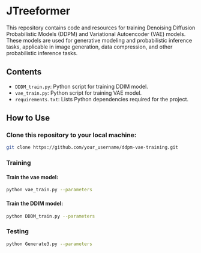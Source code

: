 # JTreeformer

This repository contains code and resources for training Denoising Diffusion Probabilistic Models (DDPM) and Variational Autoencoder (VAE) models. These models are used for generative modeling and probabilistic inference tasks, applicable in image generation, data compression, and other probabilistic inference tasks.

## Contents

- `DDDM_train.py`: Python script for training DDIM model.
- `vae_train.py`: Python script for training VAE model.
- `requirements.txt`: Lists Python dependencies required for the project.

## How to Use

### Clone this repository to your local machine:

```bash
git clone https://github.com/your_username/ddpm-vae-training.git
```

### Training
#### Train the vae model:
```bash
python vae_train.py --parameters
```

#### Train the DDIM model:
```bash
python DDDM_train.py --parameters
```

### Testing
```bash
python Generate3.py --parameters
```
